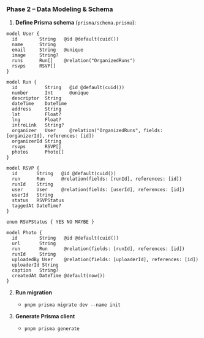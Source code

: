 ### Phase 2 – Data Modeling & Schema

1. **Define Prisma schema** (`prisma/schema.prisma`):

```prisma
model User {
  id        String   @id @default(cuid())
  name      String
  email     String   @unique
  image     String?
  runs      Run[]    @relation("OrganizedRuns")
  rsvps     RSVP[]
}

model Run {
  id          String   @id @default(cuid())
  number      Int      @unique
  descriptor  String
  dateTime    DateTime
  address     String
  lat         Float?
  lng         Float?
  introLink   String?
  organizer   User     @relation("OrganizedRuns", fields: [organizerId], references: [id])
  organizerId String
  rsvps       RSVP[]
  photos      Photo[]
}

model RSVP {
  id       String   @id @default(cuid())
  run      Run      @relation(fields: [runId], references: [id])
  runId    String
  user     User     @relation(fields: [userId], references: [id])
  userId   String
  status   RSVPStatus
  taggedAt DateTime?
}

enum RSVPStatus { YES NO MAYBE }

model Photo {
  id        String   @id @default(cuid())
  url       String
  run       Run      @relation(fields: [runId], references: [id])
  runId     String
  uploadedBy User    @relation(fields: [uploaderId], references: [id])
  uploaderId String
  caption   String?
  createdAt DateTime @default(now())
}
```

2. **Run migration**

   - `pnpm prisma migrate dev --name init`

3. **Generate Prisma client**

   - `pnpm prisma generate`
